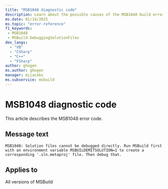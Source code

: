 ```yaml
---
title: "MSB1048 diagnostic code"
description: Learn about the possible causes of the MSB1048 build error, and get troubleshooting tips.
ms.date: 01/14/2025
ms.topic: "error-reference"
f1_keywords:
 - MSB1048
 - MSBuild.DebuggingSolutionFiles
dev_langs:
  - "VB"
  - "CSharp"
  - "C++"
  - "FSharp"
author: ghogen
ms.author: ghogen
manager: mijacobs
ms.subservice: msbuild
---
```


# MSB1048 diagnostic code

<!-- :::ErrorDefinitionDescription::: -->
<!-- :::editable-content name="introDescription"::: -->
This article describes the MSB1048 error code.
<!-- :::editable-content-end::: -->

## Message text

`MSB1048: Solution files cannot be debugged directly. Run MSBuild first with an environment variable MSBUILDEMITSOLUTION=1 to create a corresponding '.sln.metaproj' file. Then debug that.`

<!-- :::editable-content name="postOutputDescription"::: -->
<!--
{StrBegin="MSBUILD : error MSB1048: "} LOC: ".SLN" should not be localized
-->
<!-- :::editable-content-end::: -->
<!-- :::ErrorDefinitionDescription-end::: -->

## Applies to

All versions of MSBuild
